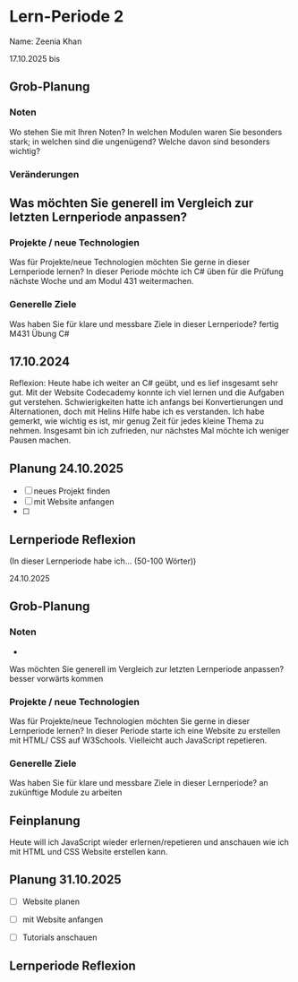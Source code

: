 # Lern-Periode 2
Name: Zeenia Khan 

17.10.2025 bis 

## Grob-Planung
### Noten
Wo stehen Sie mit Ihren Noten? In welchen Modulen waren Sie besonders stark; in welchen sind die ungenügend? Welche davon sind besonders wichtig?

### Veränderungen
Was möchten Sie generell im Vergleich zur letzten Lernperiode anpassen?
-

### Projekte / neue Technologien
Was für Projekte/neue Technologien möchten Sie gerne in dieser Lernperiode lernen?
In dieser Periode möchte ich C# üben für die Prüfung nächste Woche und am Modul 431 weitermachen.

### Generelle Ziele
Was haben Sie für klare und messbare Ziele in dieser Lernperiode?
fertig M431
Übung C#


## 17.10.2024
Reflexion: Heute habe ich weiter an C# geübt, und es lief insgesamt sehr gut. 
Mit der Website Codecademy konnte ich viel lernen und die Aufgaben gut verstehen. 
Schwierigkeiten hatte ich anfangs bei Konvertierungen und Alternationen, doch mit Helins Hilfe habe ich es verstanden. 
Ich habe gemerkt, wie wichtig es ist, mir genug Zeit für jedes kleine Thema zu nehmen. 
Insgesamt bin ich zufrieden, nur nächstes Mal möchte ich weniger Pausen machen.


## Planung 24.10.2025
- [ ] neues Projekt finden
- [ ] mit Website anfangen
- [ ] 

## Lernperiode Reflexion
(In dieser Lernperiode habe ich... (50-100 Wörter))

24.10.2025

## Grob-Planung
### Noten
- 
Was möchten Sie generell im Vergleich zur letzten Lernperiode anpassen?
besser vorwärts kommen

### Projekte / neue Technologien
Was für Projekte/neue Technologien möchten Sie gerne in dieser Lernperiode lernen?
In dieser Periode starte ich eine Website zu erstellen mit HTML/ CSS auf W3Schools. Vielleicht auch JavaScript repetieren.

### Generelle Ziele
Was haben Sie für klare und messbare Ziele in dieser Lernperiode?
an zukünftige Module zu arbeiten

## Feinplanung
Heute will ich JavaScript wieder erlernen/repetieren und anschauen wie ich mit HTML und CSS Website erstellen kann.


## Planung 31.10.2025
- [ ] Website planen
- [ ] mit Website anfangen
- [ ] Tutorials anschauen


## Lernperiode Reflexion





